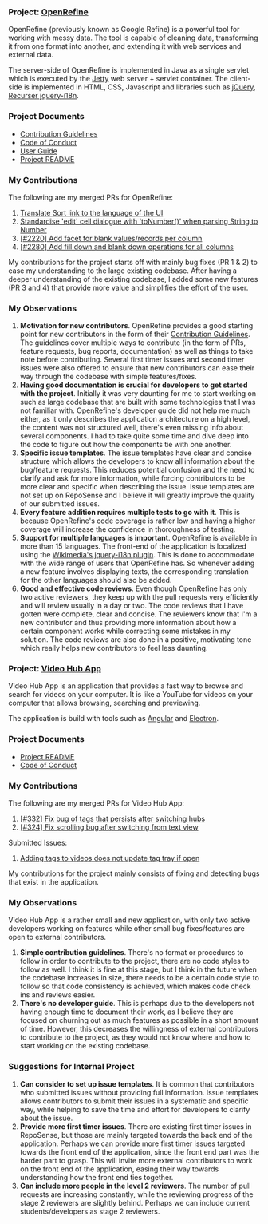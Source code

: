 ### Project: [OpenRefine](http://openrefine.org)

OpenRefine (previously known as Google Refine) is a powerful tool for working with messy data. The tool is capable of cleaning data, transforming it from one format into another, and extending it with web services and external data.

The server-side of OpenRefine is implemented in Java as a single servlet which is executed by the [Jetty](http://jetty.codehaus.org/jetty/) web server + servlet container. The client-side is implemented in HTML, CSS, Javascript and libraries such as [jQuery](http://jquery.com/), [Recurser jquery-i18n](https://github.com/recurser/jquery-i18n).

### Project Documents

- [Contribution Guidelines](https://github.com/OpenRefine/OpenRefine/blob/master/CONTRIBUTING.md)
- [Code of Conduct](https://github.com/OpenRefine/OpenRefine/blob/master/CODE_OF_CONDUCT.md)
- [User Guide](https://github.com/OpenRefine/OpenRefine/wiki/Documentation-For-Users)
- [Project README](https://github.com/OpenRefine/OpenRefine/blob/master/README.md)

### My Contributions

The following are my merged PRs for OpenRefine:
1. [Translate Sort link to the language of the UI](https://github.com/OpenRefine/OpenRefine/pull/2275)
2. [Standardise 'edit' cell dialogue with 'toNumber()' when parsing String to Number](https://github.com/OpenRefine/OpenRefine/pull/2274)
3. [[#2220] Add facet for blank values/records per column](https://github.com/OpenRefine/OpenRefine/pull/2297)
4. [[#2280] Add fill down and blank down operations for all columns](https://github.com/OpenRefine/OpenRefine/pull/2296)

My contributions for the project starts off with mainly bug fixes (PR 1 & 2) to ease my understanding to the large existing codebase. After having a deeper understanding of the existing codebase, I added some new features (PR 3 and 4) that provide more value and simplifies the effort of the user.

### My Observations

1. **Motivation for new contributors**. OpenRefine provides a good starting point for new contributors in the form of their [Contribution Guidelines](https://github.com/OpenRefine/OpenRefine/blob/master/CONTRIBUTING.md). The guidelines cover multiple ways to contribute (in the form of PRs, feature requests, bug reports, documentation) as well as things to take note before contributing. Several first timer issues and second timer issues were also offered to ensure that new contributors can ease their way through the codebase with simple features/fixes. 
2. **Having good documentation is crucial for developers to get started with the project**. Initially it was very daunting for me to start working on such as large codebase that are built with some technologies that I was not familiar with. OpenRefine's developer guide did not help me much either, as it only describes the application architecture on a high level, the content was not structured well, there's even missing info about several components. I had to take quite some time and dive deep into the code to figure out how the components tie with one another. 
3. **Specific issue templates**. The issue templates have clear and concise structure which allows the developers to know all information about the bug/feature requests. This reduces potential confusion and the need to clarify and ask for more information, while forcing contributors to be more clear and specific when describing the issue. Issue templates are not set up on RepoSense and I believe it will greatly improve the quality of our submitted issues.
4. **Every feature addition requires multiple tests to go with it**. This is because OpenRefine's code coverage is rather low and having a higher coverage will increase the confidence in thoroughness of testing. 
5. **Support for multiple languages is important**. OpenRefine is available in more than 15 languages. The front-end of the application is localized using the [Wikimedia's jquery-i18n plugin](https://github.com/wikimedia/jquery.i18n). This is done to accommodate with the wide range of users that OpenRefine has. So whenever adding a new feature involves displaying texts, the corresponding translation for the other languages should also be added.
6. **Good and effective code reviews**. Even though OpenRefine has only two active reviewers, they keep up with the pull requests very efficiently and will review usually in a day or two. The code reviews that I have gotten were complete, clear and concise. The reviewers know that I'm a new contributor and thus providing more information about how a certain component works while correcting some mistakes in my solution. The code reviews are also done in a positive, motivating tone which really helps new contributors to feel less daunting. 

### Project: [Video Hub App](https://videohubapp.com)

Video Hub App is an application that provides a fast way to browse and search for videos on your computer. It is like a YouTube for videos on your computer that allows browsing, searching and previewing. 

The application is build with tools such as [Angular](https://github.com/angular/angular) and [Electron](https://github.com/electron/electron).

### Project Documents

- [Project README](https://github.com/whyboris/Video-Hub-App/blob/master/README.md)
- [Code of Conduct](https://github.com/whyboris/Video-Hub-App/blob/master/CODE_OF_CONDUCT.md)

### My Contributions

The following are my merged PRs for Video Hub App:
1. [[#332] Fix bug of tags that persists after switching hubs](https://github.com/whyboris/Video-Hub-App/pull/334)
2. [[#324] Fix scrolling bug after switching from text view](https://github.com/whyboris/Video-Hub-App/pull/329)

Submitted Issues:
1. [Adding tags to videos does not update tag tray if open](https://github.com/whyboris/Video-Hub-App/issues/336)

My contributions for the project mainly consists of fixing and detecting bugs that exist in the application.

### My Observations

Video Hub App is a rather small and new application, with only two active developers working on features while other small bug fixes/features are open to external contributors. 

1. **Simple contribution guidelines**. There's no format or procedures to follow in order to contribute to the project, there are no code styles to follow as well. I think it is fine at this stage, but I think in the future when the codebase increases in size, there needs to be a certain code style to follow so that code consistency is achieved, which makes code check ins and reviews easier.  
2. **There's no developer guide**. This is perhaps due to the developers not having enough time to document their work, as I believe they are focused on churning out as much features as possible in a short amount of time. However, this decreases the willingness of external contributors to contribute to the project, as they would not know where and how to start working on the existing codebase. 


### Suggestions for Internal Project

1. **Can consider to set up issue templates**. It is common that contributors who submitted issues without providing full information. Issue templates allows contributors to submit their issues in a systematic and specific way, while helping to save the time and effort for developers to clarify about the issue.
2. **Provide more first timer issues**. There are existing first timer issues in RepoSense, but those are mainly targeted towards the back end of the application. Perhaps we can provide more first timer issues targeted towards the front end of the application, since the front end part was the harder part to grasp. This will invite more external contributors to work on the front end of the application, easing their way towards understanding how the front end ties together.
3. **Can include more people in the level 2 reviewers**. The number of pull requests are increasing constantly, while the reviewing progress of the stage 2 reviewers are slightly behind. Perhaps we can include current students/developers as stage 2 reviewers.  
